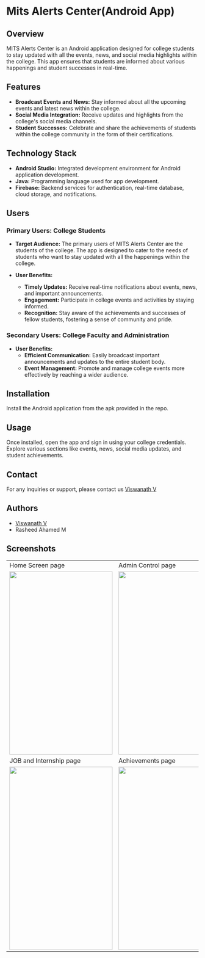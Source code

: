 
# Mits Alerts Center(Android App)




## Overview

MITS Alerts Center is an Android application designed for college students to stay updated with all the events, news, and social media highlights within the college. This app ensures that students are informed about various happenings and student successes in real-time.
## Features

- **Broadcast Events and News:** Stay informed about all the upcoming events and latest news within the college.
- **Social Media Integration:** Receive updates and highlights from the college's social media channels.
- **Student Successes:** Celebrate and share the achievements of students within the college community in the form of their certifications.





## Technology Stack

- **Android Studio:** Integrated development environment for Android application development.
- **Java:** Programming language used for app development.
- **Firebase:** Backend services for authentication, real-time database, cloud storage, and notifications.
## Users

### Primary Users: College Students

- **Target Audience:** The primary users of MITS Alerts Center are the students of the college. The app is designed to cater to the needs of students who want to stay updated with all the happenings within the college.

- **User Benefits:**
    - **Timely Updates:** Receive real-time notifications about events, news, and important announcements.
    - **Engagement:** Participate in college events and activities by staying informed.
    - **Recognition:** Stay aware of the achievements and successes of fellow students, fostering a sense of community and pride.

### Secondary Users: College Faculty and Administration

- **User Benefits:**
    - **Efficient Communication:** Easily broadcast important announcements and updates to the entire student body.
    - **Event Management:** Promote and manage college events more effectively by reaching a wider audience.

## Installation

Install the Android application from the apk provided in the repo.

    
## Usage

Once installed, open the app and sign in using your college credentials. Explore various sections like events, news, social media updates, and student achievements.





## Contact

For any inquiries or support, please contact us [Viswanath V](mailto:viswanath10006@gmail.com?subject=[GitHub]%20Source%20Han%20Sans)
## Authors

- [Viswanath V](https://github.com/Viswa9494)
- Rasheed Ahamed M

## Screenshots

<table>
  <tr>
    <td>Home Screen page </td>
     <td>Admin Control page</td>
     <td>Side Navigation Bar page</td>
  </tr>
  <tr>
    <td><img src="https://github.com/Viswa9494/Mits_Alerts-Android-App-/assets/87115305/0ac72ec4-c5f9-4977-996c-4c60e7e77f81" width=270 height=480></td>
    <td><img src="https://github.com/Viswa9494/Mits_Alerts-Android-App-/assets/87115305/4882d1af-9a7a-46b5-a982-8dc6829f4200" width=270 height=480></td>
    <td><img src="https://github.com/Viswa9494/Mits_Alerts-Android-App-/assets/87115305/997ecb62-ed38-4208-b633-922842c0bb83" width=270 height=480></td>
  </tr>
    <tr>
    <td>JOB and Internship page</td>
     <td>Achievements page</td>
     <td>Communication page</td>
  </tr>
  <tr>
    <td><img src="https://github.com/Viswa9494/Mits_Alerts-Android-App-/assets/87115305/671e317b-e60f-4868-a1ae-2ddc30e6ae67" width=270 height=480></td>
    <td><img src="https://github.com/Viswa9494/Mits_Alerts-Android-App-/assets/87115305/cc9bb150-1311-4222-9ce1-567a90d00b16" width=270 height=480></td>
    <td><img src="https://github.com/Viswa9494/Mits_Alerts-Android-App-/assets/87115305/d3785f4d-cd48-42e2-8cf7-189df738de33" width=270 height=480></td>
  </tr>
 </table>





